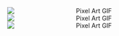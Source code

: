 <div style="text-align: center;">
    <img src="https://i.imgur.com/i3sbNAX.gif" alt="Pixel Art GIF" style="display: block; margin-left: 25%; max-width: 100%; height: auto;" />
</div><div style="text-align: center;">
    <img src="https://i.imgur.com/i3sbNAX.gif" alt="Pixel Art GIF" style="display: block; margin-left: 25%; max-width: 100%; height: auto;" />
</div><div style="text-align: center;">
    <img src="https://i.imgur.com/i3sbNAX.gif" alt="Pixel Art GIF" style="display: block; margin-left: 25%; max-width: 100%; height: auto;" />
</div>
